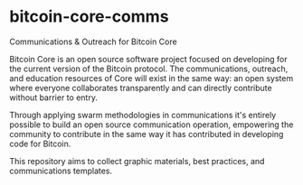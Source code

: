 # bitcoin-core-comms
Communications & Outreach for Bitcoin Core

Bitcoin Core is an open source software project focused on developing for the current version of the Bitcoin protocol. The communications, outreach, and education resources of Core will exist in the same way: an open system where everyone collaborates transparently and can directly contribute without barrier to entry.

Through applying swarm methodologies in communications it's entirely possible to build an open source communication operation, empowering the community to contribute in the same way it has contributed in developing code for Bitcoin.  

This repository aims to collect graphic materials, best practices, and communications templates.
